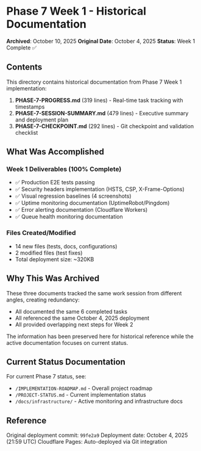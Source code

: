 # Phase 7 Week 1 - Historical Documentation

**Archived**: October 10, 2025
**Original Date**: October 4, 2025
**Status**: Week 1 Complete ✅

## Contents

This directory contains historical documentation from Phase 7 Week 1 implementation:

1. **PHASE-7-PROGRESS.md** (319 lines) - Real-time task tracking with timestamps
2. **PHASE-7-SESSION-SUMMARY.md** (479 lines) - Executive summary and deployment plan
3. **PHASE-7-CHECKPOINT.md** (292 lines) - Git checkpoint and validation checklist

## What Was Accomplished

### Week 1 Deliverables (100% Complete)

- ✅ Production E2E tests passing
- ✅ Security headers implementation (HSTS, CSP, X-Frame-Options)
- ✅ Visual regression baselines (4 screenshots)
- ✅ Uptime monitoring documentation (UptimeRobot/Pingdom)
- ✅ Error alerting documentation (Cloudflare Workers)
- ✅ Queue health monitoring documentation

### Files Created/Modified

- 14 new files (tests, docs, configurations)
- 2 modified files (test fixes)
- Total deployment size: ~320KB

## Why This Was Archived

These three documents tracked the same work session from different angles, creating redundancy:

- All documented the same 6 completed tasks
- All referenced the same October 4, 2025 deployment
- All provided overlapping next steps for Week 2

The information has been preserved here for historical reference while the active documentation focuses on current status.

## Current Status Documentation

For current Phase 7 status, see:

- `/IMPLEMENTATION-ROADMAP.md` - Overall project roadmap
- `/PROJECT-STATUS.md` - Current implementation status
- `/docs/infrastructure/` - Active monitoring and infrastructure docs

## Reference

Original deployment commit: `99fe2a9`
Deployment date: October 4, 2025 (21:59 UTC)
Cloudflare Pages: Auto-deployed via Git integration
